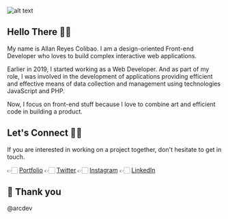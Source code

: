 ![alt text](https://arcdev.me/static/images/arcdev.jpg)

## Hello There 👋🏻 

My name is Allan Reyes Colibao. I am a design-oriented Front-end Developer who loves to build complex interactive web applications.

Earlier in 2019, I started working as a Web Developer. And as part of my role, I was involved in the development of applications providing efficient and effective means of data collection and management using technologies JavaScript and PHP.

Now, I focus on front-end stuff because I love to combine art and efficient code in building a product. 

## Let's Connect 🧑🏻 

If you are interested in working on a project together, don't hesitate to get in touch.

👉🏻 [Portfolio](https://arcdev.me)
👉🏻 [Twitter](https://twitter.com/allancolibao)
👉🏻 [Instagram](https://www.instagram.com/allancolibao)
👉🏻 [LinkedIn](https://www.linkedin.com/in/allan-colibao-635902151)


## 🙏 Thank you

@arcdev

